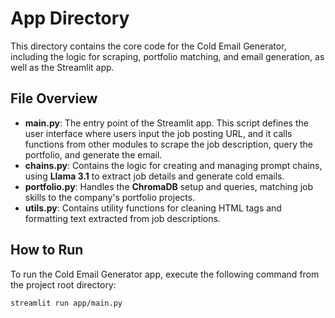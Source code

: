 # App Directory

This directory contains the core code for the Cold Email Generator, including the logic for scraping, portfolio matching, and email generation, as well as the Streamlit app.

## File Overview

- **main.py**: The entry point of the Streamlit app. This script defines the user interface where users input the job posting URL, and it calls functions from other modules to scrape the job description, query the portfolio, and generate the email.
- **chains.py**: Contains the logic for creating and managing prompt chains, using **Llama 3.1** to extract job details and generate cold emails.
- **portfolio.py**: Handles the **ChromaDB** setup and queries, matching job skills to the company's portfolio projects.
- **utils.py**: Contains utility functions for cleaning HTML tags and formatting text extracted from job descriptions.

## How to Run

To run the Cold Email Generator app, execute the following command from the project root directory:

```bash
streamlit run app/main.py
